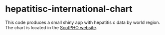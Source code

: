 # hepatitisc-international-chart

This code produces a small shiny app with hepatitis c data by world region. 
The chart is located in the [ScotPHO website](https://www.scotpho.org.uk/health-wellbeing-and-disease/hepatitis-c/data/international-comparisons/).
